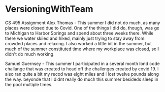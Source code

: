 # VersioningWithTeam
CS 495 Assignment
Alex Thomas - This summer I did not do much, as many places were closed due to Covid. One of the things I did do, though, was go to Michigan to Harbor Springs and spend about three weeks there. While there we water skiied and hiked, mainly just trying to stay away from crowded places and relaxing. I also worked a little bit in the summer, but much of the summer constituted time where my workplace was closed, so I didn't do much working. 

Samuel Guernsey - This summer I participated in a several month lond code challange that was created to head off the challenges created by covid 19. I also ran quite a bit my recod was eight miles and I lost twelve pounds along the way. beyonde that I didnt really do much this summer besideds sleep in the pool multiple times.
